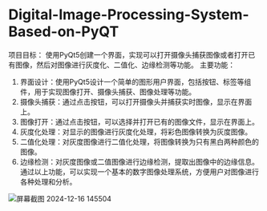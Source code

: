 # Digital-Image-Processing-System-Based-on-PyQT
项目目标：
使用PyQt5创建一个界面，实现可以打开摄像头捕获图像或者打开已有图像，然后对图像进行灰度化、二值化、边缘检测等功能。
主要功能：
1. 界面设计：使用PyQt5设计一个简单的图形用户界面，包括按钮、标签等组件，用于实现图像打开、摄像头捕获、图像处理等功能。
2. 摄像头捕获：通过点击按钮，可以打开摄像头并捕获实时图像，显示在界面上。
3. 图像打开：通过点击按钮，可以选择并打开已有的图像文件，显示在界面上。
4. 灰度化处理：对显示的图像进行灰度化处理，将彩色图像转换为灰度图像。
5. 二值化处理：对灰度图像进行二值化处理，将图像转换为只有黑白两种颜色的图像。
6. 边缘检测：对灰度图像或二值图像进行边缘检测，提取出图像中的边缘信息。
通过以上功能，可以实现一个基本的数字图像处理系统，方便用户对图像进行各种处理和分析。

![屏幕截图 2024-12-16 145504](https://github.com/user-attachments/assets/d2c0b5e7-1694-4d48-8391-a7d70760effe)

